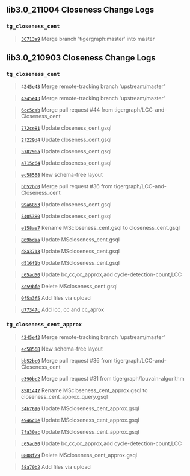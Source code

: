 
## lib3.0_211004 Closeness Change Logs

### `tg_closeness_cent`

> [`36713a9`](https://github.com/tigergraph/gsql-graph-algorithms/commit/36713a9882094e177456795cda8173faf2fc8ce2) Merge branch 'tigergraph:master' into master



## lib3.0_210903 Closeness Change Logs

### `tg_closeness_cent`

> [`4245e43`](https://github.com/tigergraph/gsql-graph-algorithms/commit/4245e43a22b913d135841349a2b0754e7ab8968e) Merge remote-tracking branch 'upstream/master'

> [`4245e43`](https://github.com/tigergraph/gsql-graph-algorithms/commit/4245e43a22b913d135841349a2b0754e7ab8968e) Merge remote-tracking branch 'upstream/master'

> [`6cc5cab`](https://github.com/tigergraph/gsql-graph-algorithms/commit/6cc5cab0086dbf8a33f6008b898ed75700322358) Merge pull request #44 from tigergraph/LCC-and-Closeness_cent

> [`772ce81`](https://github.com/tigergraph/gsql-graph-algorithms/commit/772ce8168770f330339127dde51ad2a8df73f23a) Update closeness_cent.gsql

> [`2f229d4`](https://github.com/tigergraph/gsql-graph-algorithms/commit/2f229d40821d5e8dbe81857fe6ba6636a37ab366) Update closeness_cent.gsql

> [`578296a`](https://github.com/tigergraph/gsql-graph-algorithms/commit/578296afe0ccd86fe760aef40a6ba8c2ef69fe51) Update closeness_cent.gsql

> [`a715c64`](https://github.com/tigergraph/gsql-graph-algorithms/commit/a715c64257a693cf44bd356649996943eecae061) Update closeness_cent.gsql

> [`ec58568`](https://github.com/tigergraph/gsql-graph-algorithms/commit/ec58568cdd7e608bd7af13d6bce2eaf781c9798f) New schema-free layout

> [`bb52bc0`](https://github.com/tigergraph/gsql-graph-algorithms/commit/bb52bc0903ffd2684b70b9fb7499f8b3749f0f6b) Merge pull request #36 from tigergraph/LCC-and-Closeness_cent

> [`99a6853`](https://github.com/tigergraph/gsql-graph-algorithms/commit/99a6853ce11942b8f694c17b04f8ea9d906961b4) Update closeness_cent.gsql

> [`5405380`](https://github.com/tigergraph/gsql-graph-algorithms/commit/5405380e302054d0b4e34aaad1246b58f15fdc20) Update closeness_cent.gsql

> [`e158ae7`](https://github.com/tigergraph/gsql-graph-algorithms/commit/e158ae7089e321d6ec066cb27b75f1555f7b2eae) Rename MScloseness_cent.gsql to closeness_cent.gsql

> [`869bdaa`](https://github.com/tigergraph/gsql-graph-algorithms/commit/869bdaa5d76020c3cd4de31b38199f7aaca23124) Update MScloseness_cent.gsql

> [`d8a3713`](https://github.com/tigergraph/gsql-graph-algorithms/commit/d8a37139f70f75b607f4daaebc7c6837ccd8ba1e) Update MScloseness_cent.gsql

> [`d516f1b`](https://github.com/tigergraph/gsql-graph-algorithms/commit/d516f1b401e236bdb151206f76861fffe2fd64b3) Update MScloseness_cent.gsql

> [`c65ad50`](https://github.com/tigergraph/gsql-graph-algorithms/commit/c65ad502dcfc03f1190dccc257746bc791264e48) Update bc,cc,cc_approx,add cycle-detection-count,LCC

> [`3c59bfe`](https://github.com/tigergraph/gsql-graph-algorithms/commit/3c59bfe8eab228b96898bda6600006e2fb4b1f2d) Delete MScloseness_cent.gsql

> [`0f5a3f5`](https://github.com/tigergraph/gsql-graph-algorithms/commit/0f5a3f540328e5f916a056df37cf8bdadd7b522e) Add files via upload

> [`d77347c`](https://github.com/tigergraph/gsql-graph-algorithms/commit/d77347ce382dbb66264b7c0c0a96671390f492bc) Add lcc, cc and cc_aprox

### `tg_closeness_cent_approx`

> [`4245e43`](https://github.com/tigergraph/gsql-graph-algorithms/commit/4245e43a22b913d135841349a2b0754e7ab8968e) Merge remote-tracking branch 'upstream/master'

> [`ec58568`](https://github.com/tigergraph/gsql-graph-algorithms/commit/ec58568cdd7e608bd7af13d6bce2eaf781c9798f) New schema-free layout

> [`bb52bc0`](https://github.com/tigergraph/gsql-graph-algorithms/commit/bb52bc0903ffd2684b70b9fb7499f8b3749f0f6b) Merge pull request #36 from tigergraph/LCC-and-Closeness_cent

> [`e390bc2`](https://github.com/tigergraph/gsql-graph-algorithms/commit/e390bc2300f9deab0bd612a40ba386c5306d2525) Merge pull request #31 from tigergraph/louvain-algorithm

> [`8581447`](https://github.com/tigergraph/gsql-graph-algorithms/commit/8581447c4ee5ddd552fd11e774a1ab5392857727) Rename MScloseness_cent_approx.gsql to closeness_cent_approx_query.gsql

> [`34b7696`](https://github.com/tigergraph/gsql-graph-algorithms/commit/34b769615fbfd9b6a7a2993039021f924107f4f2) Update MScloseness_cent_approx.gsql

> [`e946c0e`](https://github.com/tigergraph/gsql-graph-algorithms/commit/e946c0ecab2dacf60f0a04c4695cf2c0fef8afe2) Update MScloseness_cent_approx.gsql

> [`7fa30ac`](https://github.com/tigergraph/gsql-graph-algorithms/commit/7fa30ac715406a2e950f15a32f0c62589332d97f) Update MScloseness_cent_approx.gsql

> [`c65ad50`](https://github.com/tigergraph/gsql-graph-algorithms/commit/c65ad502dcfc03f1190dccc257746bc791264e48) Update bc,cc,cc_approx,add cycle-detection-count,LCC

> [`0808f29`](https://github.com/tigergraph/gsql-graph-algorithms/commit/0808f29d30a1a0a7137654d51d8680ed861b64c0) Delete MScloseness_cent_approx.gsql

> [`58a70b2`](https://github.com/tigergraph/gsql-graph-algorithms/commit/58a70b2dc81e307509e748eca4a484366b0a33a3) Add files via upload

